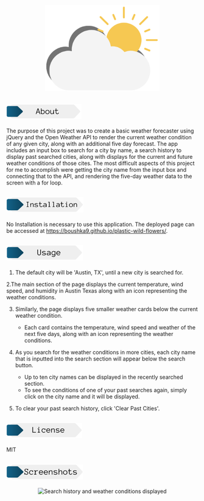 <p align="center">
    <img src="./assets/imgs/02d.png" alt="Schedule Header" width=300px>
</p>

## <img src="./assets/imgs/about.png" alt="About Header" height="40px">
The purpose of this project was to create a basic weather forecaster using jQuery and the Open Weather API to render the current weather condition of any given city, along with an additional five day forecast. The app includes an input box to search for a city by name, a search history to display past searched cities, along with displays for the current and future weather conditions of those cites. The most difficult aspects of this project for me to accomplish were getting the city name from the input box and connecting that to the API, and rendering the five-day weather data to the screen with a for loop. 

## <img src="./assets/imgs/installation.png" alt="Installation Header" height="40px">

No Installation is necessary to use this application. The deployed page can be accessed at https://boushka9.github.io/plastic-wild-flowers/.


## <img src="./assets/imgs/usage.png" alt="Usage Header" height="40px">



1. The default city will be 'Austin, TX', until a new city is searched for. 

2.The main section of the page displays the current temperature, wind speed, and humidity in Austin Texas along with an icon representing the weather conditions. 

3. Similarly, the page displays five smaller weather cards below the current weather condition.
    - Each card contains the temperature, wind speed and weather of the next five days, along with an icon representing the weather conditions.

4. As you search for the weather conditions in more cities, each city name that is inputted into the search section will appear below the search button. 
    - Up to ten city names can be displayed in the recently searched section. 
    - To see the conditions of one of your past searches again, simply click on the city name and it will be displayed. 

5. To clear your past search history, click 'Clear Past Cities'. 


## <img src="./assets/imgs/license.png" alt="license Header" height="40px">

MIT

## <img src="./assets/imgs/screenshots.png" alt="screenshots Header" height="40px">

<p align="center">
    <img src="./assets/imgs/full-page.png" alt="Search history and weather conditions displayed" width="75%">
</p>
